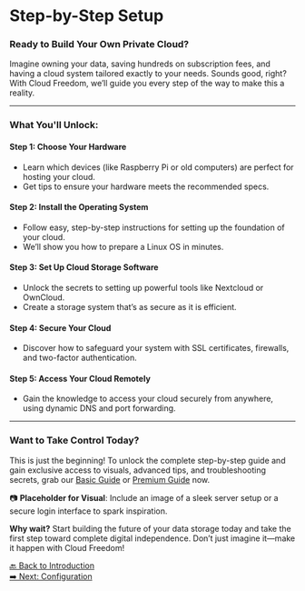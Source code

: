 # Step-by-Step Setup

### Ready to Build Your Own Private Cloud?

Imagine owning your data, saving hundreds on subscription fees, and having a cloud system tailored exactly to your needs. Sounds good, right? With Cloud Freedom, we’ll guide you every step of the way to make this a reality.

---

### What You'll Unlock:

#### **Step 1: Choose Your Hardware**
- Learn which devices (like Raspberry Pi or old computers) are perfect for hosting your cloud.
- Get tips to ensure your hardware meets the recommended specs.

#### **Step 2: Install the Operating System**
- Follow easy, step-by-step instructions for setting up the foundation of your cloud.
- We’ll show you how to prepare a Linux OS in minutes.

#### **Step 3: Set Up Cloud Storage Software**
- Unlock the secrets to setting up powerful tools like Nextcloud or OwnCloud.
- Create a storage system that’s as secure as it is efficient.

#### **Step 4: Secure Your Cloud**
- Discover how to safeguard your system with SSL certificates, firewalls, and two-factor authentication.

#### **Step 5: Access Your Cloud Remotely**
- Gain the knowledge to access your cloud securely from anywhere, using dynamic DNS and port forwarding.

---

### Want to Take Control Today?

This is just the beginning! To unlock the complete step-by-step guide and gain exclusive access to visuals, advanced tips, and troubleshooting secrets, grab our [Basic Guide](#) or [Premium Guide](#) now.

📷 **Placeholder for Visual**: Include an image of a sleek server setup or a secure login interface to spark inspiration.

**Why wait?** Start building the future of your data storage today and take the first step toward complete digital independence. Don’t just imagine it—make it happen with Cloud Freedom!

[🔙 Back to Introduction](introduction.md)  
[➡️ Next: Configuration](configuration.md)
